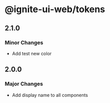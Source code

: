 # @ignite-ui-web/tokens

## 2.1.0

### Minor Changes

- Add test new color

## 2.0.0

### Major Changes

- Add display name to all components
